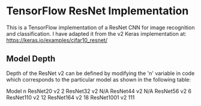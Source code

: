 # TensorFlow ResNet Implementation

This is a TensorFlow implementation of a ResNet CNN for image recognition and classification. 
I have adapted it from the v2 Keras implementation at: https://keras.io/examples/cifar10_resnet/

## Model Depth
Depth of the ResNet v2 can be defined by modifying the 'n' variable in code which corresponds to the particular model as shown in the following table:

Model           n
ResNet20 v2 	  2
ResNet32 v2 	  N/A
ResNet44 v2 	  N/A
ResNet56 v2 	  6
ResNet110 v2 	  12
ResNet164 v2 	  18
ResNet1001 v2 	111
